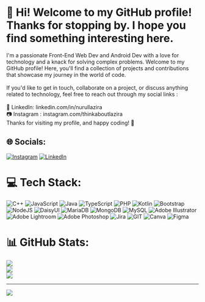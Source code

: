 # 👋 Hi! Welcome to my GitHub profile! Thanks for stopping by. I hope you find something interesting here.
I'm a passionate Front-End Web Dev and Android Dev with a love for technology and a knack for solving complex problems. Welcome to my GitHub profile! Here, you'll find a collection of projects and contributions that showcase my journey in the world of code.
<br><br>If you'd like to get in touch, collaborate on a project, or discuss anything related to technology, feel free to reach out through my social links :
<br><br>💬 LinkedIn: linkedin.com/in/nurullazira
<br>📷 Instagram : instagram.com/thinkaboutlazira
<br>Thanks for visiting my profile, and happy coding! 🚀


## 🌐 Socials:
[![Instagram](https://img.shields.io/badge/Instagram-%23E4405F.svg?logo=Instagram&logoColor=white)](https://instagram.com/thinkaboutlazira) [![LinkedIn](https://img.shields.io/badge/LinkedIn-%230077B5.svg?logo=linkedin&logoColor=white)](https://linkedin.com/in/nurullazira) 

# 💻 Tech Stack:
![C++](https://img.shields.io/badge/c++-%2300599C.svg?style=for-the-badge&logo=c%2B%2B&logoColor=white) ![JavaScript](https://img.shields.io/badge/javascript-%23323330.svg?style=for-the-badge&logo=javascript&logoColor=%23F7DF1E) ![Java](https://img.shields.io/badge/java-%23ED8B00.svg?style=for-the-badge&logo=openjdk&logoColor=white) ![TypeScript](https://img.shields.io/badge/typescript-%23007ACC.svg?style=for-the-badge&logo=typescript&logoColor=white) ![PHP](https://img.shields.io/badge/php-%23777BB4.svg?style=for-the-badge&logo=php&logoColor=white) ![Kotlin](https://img.shields.io/badge/kotlin-%237F52FF.svg?style=for-the-badge&logo=kotlin&logoColor=white) ![Bootstrap](https://img.shields.io/badge/bootstrap-%238511FA.svg?style=for-the-badge&logo=bootstrap&logoColor=white) ![NodeJS](https://img.shields.io/badge/node.js-6DA55F?style=for-the-badge&logo=node.js&logoColor=white) ![DaisyUI](https://img.shields.io/badge/daisyui-5A0EF8?style=for-the-badge&logo=daisyui&logoColor=white) ![MariaDB](https://img.shields.io/badge/MariaDB-003545?style=for-the-badge&logo=mariadb&logoColor=white) ![MongoDB](https://img.shields.io/badge/MongoDB-%234ea94b.svg?style=for-the-badge&logo=mongodb&logoColor=white) ![MySQL](https://img.shields.io/badge/mysql-%2300000f.svg?style=for-the-badge&logo=mysql&logoColor=white) ![Adobe Illustrator](https://img.shields.io/badge/adobe%20illustrator-%23FF9A00.svg?style=for-the-badge&logo=adobe%20illustrator&logoColor=white) ![Adobe Lightroom](https://img.shields.io/badge/Adobe%20Lightroom-31A8FF.svg?style=for-the-badge&logo=Adobe%20Lightroom&logoColor=white) ![Adobe Photoshop](https://img.shields.io/badge/adobe%20photoshop-%2331A8FF.svg?style=for-the-badge&logo=adobe%20photoshop&logoColor=white) ![Jira](https://img.shields.io/badge/jira-%230A0FFF.svg?style=for-the-badge&logo=jira&logoColor=white) ![GIT](https://img.shields.io/badge/Git-fc6d26?style=for-the-badge&logo=git&logoColor=white) ![Canva](https://img.shields.io/badge/Canva-%2300C4CC.svg?style=for-the-badge&logo=Canva&logoColor=white) ![Figma](https://img.shields.io/badge/figma-%23F24E1E.svg?style=for-the-badge&logo=figma&logoColor=white)
# 📊 GitHub Stats:
![](https://github-readme-stats.vercel.app/api?username=Lazkerz&theme=dracula&hide_border=false&include_all_commits=false&count_private=true)<br/>
![](https://github-readme-streak-stats.herokuapp.com/?user=Lazkerz&theme=dracula&hide_border=false)<br/>
![](https://github-readme-stats.vercel.app/api/top-langs/?username=Lazkerz&theme=dracula&hide_border=false&include_all_commits=false&count_private=true&layout=compact)


---
[![](https://visitcount.itsvg.in/api?id=Lazkerz&icon=0&color=0)](https://visitcount.itsvg.in)

<!-- Proudly created with GPRM ( https://gprm.itsvg.in ) -->
